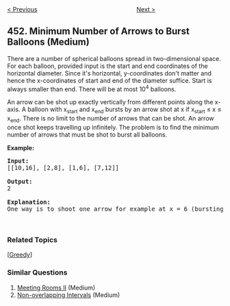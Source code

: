 <!--|This file generated by command(leetcode description); DO NOT EDIT.    |-->
<!--+----------------------------------------------------------------------+-->
<!--|@author    openset <openset.wang@gmail.com>                           |-->
<!--|@link      https://github.com/openset                                 |-->
<!--|@home      https://github.com/openset/leetcode                        |-->
<!--+----------------------------------------------------------------------+-->

[< Previous](https://github.com/openset/leetcode/tree/master/problems/sort-characters-by-frequency "Sort Characters By Frequency")
　　　　　　　　　　　　　　　　
[Next >](https://github.com/openset/leetcode/tree/master/problems/minimum-moves-to-equal-array-elements "Minimum Moves to Equal Array Elements")

## 452. Minimum Number of Arrows to Burst Balloons (Medium)

<p>There are a number of spherical balloons spread in two-dimensional space. For each balloon, provided input is the start and end coordinates of the horizontal diameter. Since it&#39;s horizontal, y-coordinates don&#39;t matter and hence the x-coordinates of start and end of the diameter suffice. Start is always smaller than end. There will be at most 10<sup>4</sup> balloons.</p>

<p>An arrow can be shot up exactly vertically from different points along the x-axis. A balloon with x<sub>start</sub> and x<sub>end</sub> bursts by an arrow shot at x if x<sub>start</sub> &le; x &le; x<sub>end</sub>. There is no limit to the number of arrows that can be shot. An arrow once shot keeps travelling up infinitely. The problem is to find the minimum number of arrows that must be shot to burst all balloons.</p>

<p><b>Example:</b></p>

<pre>
<b>Input:</b>
[[10,16], [2,8], [1,6], [7,12]]

<b>Output:</b>
2

<b>Explanation:</b>
One way is to shoot one arrow for example at x = 6 (bursting the balloons [2,8] and [1,6]) and another arrow at x = 11 (bursting the other two balloons).
</pre>

<p>&nbsp;</p>

### Related Topics
  [[Greedy](https://github.com/openset/leetcode/tree/master/tag/greedy/README.md)]

### Similar Questions
  1. [Meeting Rooms II](https://github.com/openset/leetcode/tree/master/problems/meeting-rooms-ii) (Medium)
  1. [Non-overlapping Intervals](https://github.com/openset/leetcode/tree/master/problems/non-overlapping-intervals) (Medium)
